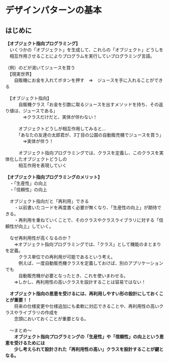 # デザインパターンの基本<br>
## はじめに<br>
**【オブジェクト指向プログラミング】**<br>
　いくつかの「オブジェクト」を生成して、これらの「オブジェクト」どうしを<br>
 　相互作用させることによりプログラムを実行していプログラミング言語。<br>
<br>
（例）のどが渇いてジュースを買う<br>
　【現実世界】<br>
 　　自販機にお金を入れてボタンを押す　⇒　ジュースを手に入れることができる<br>
<br>
　【オブジェクト指向】<br>
　　　自販機クラス「お金を引数に取るジュースを出すメソッドを持ち、その返り値は、ジュースである」<br>
　　　　⇒クラスだけだと、実体が伴わない！<br>
<br>
　　　オブジェクトどうしが相互作用してみると…<br>
　　　「あなたの友達の太郎君が、3丁目の公園の自動販売機でジュースを買う」<br>
　　　　⇒実体が伴う！<br>
<br>
　　　オブジェクト指向プログラミングでは、クラスを定義し、このクラスを実体化したオブジェクトどうしの<br>
　　　相互作用を表現していく<br>
<br>
**【オブジェクト指向プログラミングのメリット】**<br>
　・「生産性」の向上<br>
　・「信頼性」の向上<br>
 <br>
 　オブジェクト指向だと「再利用」できる<br>
　　・以前書いたコードを再度書く必要が無くなり、「生産性の向上」が期待できる。<br>
　　・再利用を重ねていくことで、そのクラスやクラスライブラリに対する「信頼性が向上」していく。<br>
<br>
　なぜ再利用性が高くなるのか？<br>
　　⇒オブジェクト指向プログラミングでは、「クラス」として機能のまとまりを定義。<br>
　　　クラス単位での再利用が可能であるという考え。<br>
　　　例えば、一度自動販売機クラスを定義しておけば、別のアプリケーションでも<br>
　　　自動販売機が必要となったとき、これを使いまわせる。<br>
　　⇒しかし、再利用性の高いクラスを設計することは容易ではない！<br>
<br>
　**オブジェクト指向の恩恵を受けるには、再利用しやすい形の設計にしておくことが重要！！**<br>
　　将来の仕様変更や仕様追加にも柔軟に対応できることや、再利用性の高いクラスやライブラリの作成を<br>
　　念頭においておくことが重要となる。<br>
<br>
　～まとめ～<br>
　　**オブジェクト指向プログラミングの「生産性」や「信頼性」の向上という恩恵を受けるためには**<br>
　　**少し考えられて設計された「再利用性の高い」クラスを設計することが鍵となる。**<br>
